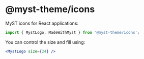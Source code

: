 # @myst-theme/icons

MyST icons for React applications:

```typescript
import { MystLogo, MadeWithMyst } from '@myst-theme/icons';
```

You can control the size and fill using:

```jsx
<MystLogo size={24} />
```
